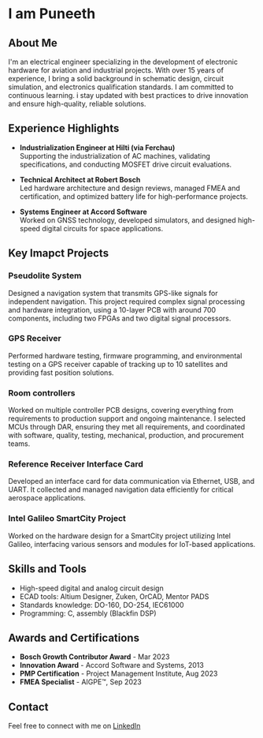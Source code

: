 # I am Puneeth
## About Me
I'm an electrical engineer specializing in the development of electronic hardware for aviation and industrial projects. With over 15 years of experience, I bring a solid background in schematic design, circuit simulation, and electronics qualification standards. I am committed to continuous learning. i stay updated with best practices to drive innovation and ensure high-quality, reliable solutions.

## Experience Highlights

- **Industrialization Engineer at Hilti (via Ferchau)**  
  Supporting the industrialization of AC machines, validating specifications, and conducting MOSFET drive circuit evaluations.

- **Technical Architect at Robert Bosch**  
  Led hardware architecture and design reviews, managed FMEA and certification, and optimized battery life for high-performance projects.

- **Systems Engineer at Accord Software**  
  Worked on GNSS technology, developed simulators, and designed high-speed digital circuits for space applications.

## Key Imapct Projects

### Pseudolite System
Designed a navigation system that transmits GPS-like signals for independent navigation. This project required complex signal processing and hardware integration, using a 10-layer PCB with around 700 components, including two FPGAs and two digital signal processors.

### GPS Receiver
Performed hardware testing, firmware programming, and environmental testing on a GPS receiver capable of tracking up to 10 satellites and providing fast position solutions.

### Room controllers
Worked on multiple controller PCB designs, covering everything from requirements to production support and ongoing maintenance. I selected MCUs through DAR, ensuring they met all requirements, and coordinated with software, quality, testing, mechanical, production, and procurement teams.

### Reference Receiver Interface Card
Developed an interface card for data communication via Ethernet, USB, and UART. It collected and managed navigation data efficiently for critical aerospace applications.

### Intel Galileo SmartCity Project
Worked on the hardware design for a SmartCity project utilizing Intel Galileo, interfacing various sensors and modules for IoT-based applications.

## Skills and Tools

- High-speed digital and analog circuit design
- ECAD tools: Altium Designer, Zuken, OrCAD, Mentor PADS
- Standards knowledge: DO-160, DO-254, IEC61000
- Programming: C, assembly (Blackfin DSP)

## Awards and Certifications

- **Bosch Growth Contributor Award** - Mar 2023
- **Innovation Award** - Accord Software and Systems, 2013
- **PMP Certification** - Project Management Institute, Aug 2023
- **FMEA Specialist** - AIGPE™, Sep 2023

## Contact

Feel free to connect with me on [LinkedIn](https://www.linkedin.com)
